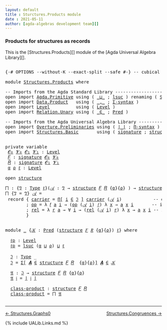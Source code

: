 ```yaml
---
layout: default
title : Sturctures.Products module
date : 2021-05-11
author: [agda-algebras development team][]
---
```


### <a id="products-for-structures-as-records">Products for structures as records</a>

This is the [Structures.Products][] module of the [Agda Universal Algebra Library][].

<pre class="Agda">

<a id="310" class="Symbol">{-#</a> <a id="314" class="Keyword">OPTIONS</a> <a id="322" class="Pragma">--without-K</a> <a id="334" class="Pragma">--exact-split</a> <a id="348" class="Pragma">--safe</a> <a id="355" class="Symbol">#-}</a> <a id="359" class="Comment">-- cubical #-}</a>

<a id="375" class="Keyword">module</a> <a id="382" href="Structures.Products.html" class="Module">Structures.Products</a> <a id="402" class="Keyword">where</a>

<a id="409" class="Comment">-- Imports from the Agda Standard Library ----------------------------------</a>
<a id="486" class="Keyword">open</a> <a id="491" class="Keyword">import</a> <a id="498" href="Agda.Primitive.html" class="Module">Agda.Primitive</a> <a id="513" class="Keyword">using</a> <a id="519" class="Symbol">(</a> <a id="521" href="Agda.Primitive.html#810" class="Primitive Operator">_⊔_</a> <a id="525" class="Symbol">;</a> <a id="527" href="Agda.Primitive.html#780" class="Primitive">lsuc</a> <a id="532" class="Symbol">)</a> <a id="534" class="Keyword">renaming</a> <a id="543" class="Symbol">(</a> <a id="545" href="Agda.Primitive.html#326" class="Primitive">Set</a> <a id="549" class="Symbol">to</a> <a id="552" class="Primitive">Type</a> <a id="557" class="Symbol">)</a>
<a id="559" class="Keyword">open</a> <a id="564" class="Keyword">import</a> <a id="571" href="Data.Product.html" class="Module">Data.Product</a>   <a id="586" class="Keyword">using</a> <a id="592" class="Symbol">(</a> <a id="594" href="Agda.Builtin.Sigma.html#236" class="InductiveConstructor Operator">_,_</a> <a id="598" class="Symbol">;</a> <a id="600" href="Data.Product.html#916" class="Function">Σ-syntax</a> <a id="609" class="Symbol">)</a>
<a id="611" class="Keyword">open</a> <a id="616" class="Keyword">import</a> <a id="623" href="Level.html" class="Module">Level</a>          <a id="638" class="Keyword">using</a> <a id="644" class="Symbol">(</a> <a id="646" href="Agda.Primitive.html#597" class="Postulate">Level</a> <a id="652" class="Symbol">)</a>
<a id="654" class="Keyword">open</a> <a id="659" class="Keyword">import</a> <a id="666" href="Relation.Unary.html" class="Module">Relation.Unary</a> <a id="681" class="Keyword">using</a> <a id="687" class="Symbol">(</a> <a id="689" href="Relation.Unary.html#1523" class="Function Operator">_∈_</a> <a id="693" class="Symbol">;</a> <a id="695" href="Relation.Unary.html#1101" class="Function">Pred</a> <a id="700" class="Symbol">)</a>

<a id="703" class="Comment">-- Imports from the Agda Universal Algebra Library -------------------------</a>
<a id="780" class="Keyword">open</a> <a id="785" class="Keyword">import</a> <a id="792" href="Overture.Preliminaries.html" class="Module">Overture.Preliminaries</a> <a id="815" class="Keyword">using</a> <a id="821" class="Symbol">(</a> <a id="823" href="Overture.Preliminaries.html#4227" class="Function Operator">∣_∣</a> <a id="827" class="Symbol">;</a> <a id="829" href="Overture.Preliminaries.html#5836" class="Function">Π-syntax</a> <a id="838" class="Symbol">)</a>
<a id="840" class="Keyword">open</a> <a id="845" class="Keyword">import</a> <a id="852" href="Structures.Basic.html" class="Module">Structures.Basic</a>       <a id="875" class="Keyword">using</a> <a id="881" class="Symbol">(</a> <a id="883" href="Structures.Basic.html#1232" class="Record">signature</a> <a id="893" class="Symbol">;</a> <a id="895" href="Structures.Basic.html#1566" class="Record">structure</a> <a id="905" class="Symbol">)</a>


<a id="909" class="Keyword">private</a> <a id="917" class="Keyword">variable</a>
 <a id="927" href="Structures.Products.html#927" class="Generalizable">𝓞₀</a> <a id="930" href="Structures.Products.html#930" class="Generalizable">𝓥₀</a> <a id="933" href="Structures.Products.html#933" class="Generalizable">𝓞₁</a> <a id="936" href="Structures.Products.html#936" class="Generalizable">𝓥₁</a> <a id="939" class="Symbol">:</a> <a id="941" href="Agda.Primitive.html#597" class="Postulate">Level</a>
 <a id="948" href="Structures.Products.html#948" class="Generalizable">𝐹</a> <a id="950" class="Symbol">:</a> <a id="952" href="Structures.Basic.html#1232" class="Record">signature</a> <a id="962" href="Structures.Products.html#927" class="Generalizable">𝓞₀</a> <a id="965" href="Structures.Products.html#930" class="Generalizable">𝓥₀</a>
 <a id="969" href="Structures.Products.html#969" class="Generalizable">𝑅</a> <a id="971" class="Symbol">:</a> <a id="973" href="Structures.Basic.html#1232" class="Record">signature</a> <a id="983" href="Structures.Products.html#933" class="Generalizable">𝓞₁</a> <a id="986" href="Structures.Products.html#936" class="Generalizable">𝓥₁</a>
 <a id="990" href="Structures.Products.html#990" class="Generalizable">α</a> <a id="992" href="Structures.Products.html#992" class="Generalizable">ρ</a> <a id="994" href="Structures.Products.html#994" class="Generalizable">ℓ</a> <a id="996" class="Symbol">:</a> <a id="998" href="Agda.Primitive.html#597" class="Postulate">Level</a>

<a id="1005" class="Keyword">open</a> <a id="1010" href="Structures.Basic.html#1566" class="Module">structure</a>

<a id="⨅"></a><a id="1021" href="Structures.Products.html#1021" class="Function">⨅</a> <a id="1023" class="Symbol">:</a> <a id="1025" class="Symbol">{</a><a id="1026" href="Structures.Products.html#1026" class="Bound">ℑ</a> <a id="1028" class="Symbol">:</a> <a id="1030" href="Structures.Products.html#552" class="Primitive">Type</a> <a id="1035" href="Structures.Products.html#994" class="Generalizable">ℓ</a><a id="1036" class="Symbol">}(</a><a id="1038" href="Structures.Products.html#1038" class="Bound">𝒜</a> <a id="1040" class="Symbol">:</a> <a id="1042" href="Structures.Products.html#1026" class="Bound">ℑ</a> <a id="1044" class="Symbol">→</a> <a id="1046" href="Structures.Basic.html#1566" class="Record">structure</a> <a id="1056" href="Structures.Products.html#948" class="Generalizable">𝐹</a> <a id="1058" href="Structures.Products.html#969" class="Generalizable">𝑅</a> <a id="1060" class="Symbol">{</a><a id="1061" href="Structures.Products.html#990" class="Generalizable">α</a><a id="1062" class="Symbol">}{</a><a id="1064" href="Structures.Products.html#992" class="Generalizable">ρ</a><a id="1065" class="Symbol">}</a> <a id="1067" class="Symbol">)</a> <a id="1069" class="Symbol">→</a> <a id="1071" href="Structures.Basic.html#1566" class="Record">structure</a> <a id="1081" href="Structures.Products.html#948" class="Generalizable">𝐹</a> <a id="1083" href="Structures.Products.html#969" class="Generalizable">𝑅</a>
<a id="1085" href="Structures.Products.html#1021" class="Function">⨅</a> <a id="1087" class="Symbol">{</a><a id="1088" class="Argument">ℑ</a> <a id="1090" class="Symbol">=</a> <a id="1092" href="Structures.Products.html#1092" class="Bound">ℑ</a><a id="1093" class="Symbol">}</a> <a id="1095" href="Structures.Products.html#1095" class="Bound">𝒜</a> <a id="1097" class="Symbol">=</a>
 <a id="1100" class="Keyword">record</a> <a id="1107" class="Symbol">{</a> <a id="1109" href="Structures.Basic.html#1718" class="Field">carrier</a> <a id="1117" class="Symbol">=</a> <a id="1119" href="Overture.Preliminaries.html#5836" class="Function">Π[</a> <a id="1122" href="Structures.Products.html#1122" class="Bound">i</a> <a id="1124" href="Overture.Preliminaries.html#5836" class="Function">∈</a> <a id="1126" href="Structures.Products.html#1092" class="Bound">ℑ</a> <a id="1128" href="Overture.Preliminaries.html#5836" class="Function">]</a> <a id="1130" href="Structures.Basic.html#1718" class="Field">carrier</a> <a id="1138" class="Symbol">(</a><a id="1139" href="Structures.Products.html#1095" class="Bound">𝒜</a> <a id="1141" href="Structures.Products.html#1122" class="Bound">i</a><a id="1142" class="Symbol">)</a>            <a id="1155" class="Comment">-- domain of the product structure</a>
        <a id="1198" class="Symbol">;</a> <a id="1200" href="Structures.Basic.html#1737" class="Field">op</a> <a id="1203" class="Symbol">=</a> <a id="1205" class="Symbol">λ</a> <a id="1207" href="Structures.Products.html#1207" class="Bound">𝑓</a> <a id="1209" href="Structures.Products.html#1209" class="Bound">a</a> <a id="1211" href="Structures.Products.html#1211" class="Bound">i</a> <a id="1213" class="Symbol">→</a> <a id="1215" class="Symbol">(</a><a id="1216" href="Structures.Basic.html#1737" class="Field">op</a> <a id="1219" class="Symbol">(</a><a id="1220" href="Structures.Products.html#1095" class="Bound">𝒜</a> <a id="1222" href="Structures.Products.html#1211" class="Bound">i</a><a id="1223" class="Symbol">)</a> <a id="1225" href="Structures.Products.html#1207" class="Bound">𝑓</a><a id="1226" class="Symbol">)</a> <a id="1228" class="Symbol">λ</a> <a id="1230" href="Structures.Products.html#1230" class="Bound">x</a> <a id="1232" class="Symbol">→</a> <a id="1234" href="Structures.Products.html#1209" class="Bound">a</a> <a id="1236" href="Structures.Products.html#1230" class="Bound">x</a> <a id="1238" href="Structures.Products.html#1211" class="Bound">i</a>       <a id="1246" class="Comment">-- interpretation of  operations</a>
        <a id="1287" class="Symbol">;</a> <a id="1289" href="Structures.Basic.html#1821" class="Field">rel</a> <a id="1293" class="Symbol">=</a> <a id="1295" class="Symbol">λ</a> <a id="1297" href="Structures.Products.html#1297" class="Bound">r</a> <a id="1299" href="Structures.Products.html#1299" class="Bound">a</a> <a id="1301" class="Symbol">→</a> <a id="1303" class="Symbol">∀</a> <a id="1305" href="Structures.Products.html#1305" class="Bound">i</a> <a id="1307" class="Symbol">→</a> <a id="1309" class="Symbol">(</a><a id="1310" href="Structures.Basic.html#1821" class="Field">rel</a> <a id="1314" class="Symbol">(</a><a id="1315" href="Structures.Products.html#1095" class="Bound">𝒜</a> <a id="1317" href="Structures.Products.html#1305" class="Bound">i</a><a id="1318" class="Symbol">)</a> <a id="1320" href="Structures.Products.html#1297" class="Bound">r</a><a id="1321" class="Symbol">)</a> <a id="1323" class="Symbol">λ</a> <a id="1325" href="Structures.Products.html#1325" class="Bound">x</a> <a id="1327" class="Symbol">→</a> <a id="1329" href="Structures.Products.html#1299" class="Bound">a</a> <a id="1331" href="Structures.Products.html#1325" class="Bound">x</a> <a id="1333" href="Structures.Products.html#1305" class="Bound">i</a> <a id="1335" class="Comment">-- interpretation of relations</a>
        <a id="1374" class="Symbol">}</a>


<a id="1378" class="Keyword">module</a> <a id="1385" href="Structures.Products.html#1385" class="Module">_</a> <a id="1387" class="Symbol">{</a><a id="1388" href="Structures.Products.html#1388" class="Bound">𝒦</a> <a id="1390" class="Symbol">:</a> <a id="1392" href="Relation.Unary.html#1101" class="Function">Pred</a> <a id="1397" class="Symbol">(</a><a id="1398" href="Structures.Basic.html#1566" class="Record">structure</a> <a id="1408" href="Structures.Products.html#948" class="Generalizable">𝐹</a> <a id="1410" href="Structures.Products.html#969" class="Generalizable">𝑅</a> <a id="1412" class="Symbol">{</a><a id="1413" href="Structures.Products.html#990" class="Generalizable">α</a><a id="1414" class="Symbol">}{</a><a id="1416" href="Structures.Products.html#992" class="Generalizable">ρ</a><a id="1417" class="Symbol">})</a> <a id="1420" href="Structures.Products.html#994" class="Generalizable">ℓ</a><a id="1421" class="Symbol">}</a> <a id="1423" class="Keyword">where</a>

  <a id="1432" href="Structures.Products.html#1432" class="Function">ℓp</a> <a id="1435" class="Symbol">:</a> <a id="1437" href="Agda.Primitive.html#597" class="Postulate">Level</a>
  <a id="1445" href="Structures.Products.html#1432" class="Function">ℓp</a> <a id="1448" class="Symbol">=</a> <a id="1450" href="Agda.Primitive.html#780" class="Primitive">lsuc</a> <a id="1455" class="Symbol">(</a><a id="1456" href="Structures.Products.html#1413" class="Bound">α</a> <a id="1458" href="Agda.Primitive.html#810" class="Primitive Operator">⊔</a> <a id="1460" href="Structures.Products.html#1416" class="Bound">ρ</a><a id="1461" class="Symbol">)</a> <a id="1463" href="Agda.Primitive.html#810" class="Primitive Operator">⊔</a> <a id="1465" href="Structures.Products.html#1420" class="Bound">ℓ</a>

  <a id="1470" href="Structures.Products.html#1470" class="Function">ℑ</a> <a id="1472" class="Symbol">:</a> <a id="1474" href="Structures.Products.html#552" class="Primitive">Type</a> <a id="1479" class="Symbol">_</a>
  <a id="1483" href="Structures.Products.html#1470" class="Function">ℑ</a> <a id="1485" class="Symbol">=</a> <a id="1487" href="Data.Product.html#916" class="Function">Σ[</a> <a id="1490" href="Structures.Products.html#1490" class="Bound">𝑨</a> <a id="1492" href="Data.Product.html#916" class="Function">∈</a> <a id="1494" href="Structures.Basic.html#1566" class="Record">structure</a> <a id="1504" href="Structures.Products.html#1408" class="Bound">𝐹</a> <a id="1506" href="Structures.Products.html#1410" class="Bound">𝑅</a>  <a id="1509" class="Symbol">{</a><a id="1510" href="Structures.Products.html#1413" class="Bound">α</a><a id="1511" class="Symbol">}{</a><a id="1513" href="Structures.Products.html#1416" class="Bound">ρ</a><a id="1514" class="Symbol">}</a><a id="1515" href="Data.Product.html#916" class="Function">]</a> <a id="1517" href="Structures.Products.html#1490" class="Bound">𝑨</a> <a id="1519" href="Relation.Unary.html#1523" class="Function Operator">∈</a> <a id="1521" href="Structures.Products.html#1388" class="Bound">𝒦</a>

  <a id="1526" href="Structures.Products.html#1526" class="Function">𝔄</a> <a id="1528" class="Symbol">:</a> <a id="1530" href="Structures.Products.html#1470" class="Function">ℑ</a> <a id="1532" class="Symbol">→</a> <a id="1534" href="Structures.Basic.html#1566" class="Record">structure</a> <a id="1544" href="Structures.Products.html#1408" class="Bound">𝐹</a> <a id="1546" href="Structures.Products.html#1410" class="Bound">𝑅</a> <a id="1548" class="Symbol">{</a><a id="1549" href="Structures.Products.html#1413" class="Bound">α</a><a id="1550" class="Symbol">}{</a><a id="1552" href="Structures.Products.html#1416" class="Bound">ρ</a><a id="1553" class="Symbol">}</a>
  <a id="1557" href="Structures.Products.html#1526" class="Function">𝔄</a> <a id="1559" href="Structures.Products.html#1559" class="Bound">𝔦</a> <a id="1561" class="Symbol">=</a> <a id="1563" href="Overture.Preliminaries.html#4227" class="Function Operator">∣</a> <a id="1565" href="Structures.Products.html#1559" class="Bound">𝔦</a> <a id="1567" href="Overture.Preliminaries.html#4227" class="Function Operator">∣</a>

  <a id="1572" href="Structures.Products.html#1572" class="Function">class-product</a> <a id="1586" class="Symbol">:</a> <a id="1588" href="Structures.Basic.html#1566" class="Record">structure</a> <a id="1598" href="Structures.Products.html#1408" class="Bound">𝐹</a> <a id="1600" href="Structures.Products.html#1410" class="Bound">𝑅</a>
  <a id="1604" href="Structures.Products.html#1572" class="Function">class-product</a> <a id="1618" class="Symbol">=</a> <a id="1620" href="Structures.Products.html#1021" class="Function">⨅</a> <a id="1622" href="Structures.Products.html#1526" class="Function">𝔄</a>

</pre>

--------------------------------

[← Structures.Graphs0](Structures.Graphs0.html)
<span style="float:right;">[Structures.Congruences →](Structures.Congruences.html)</span>

{% include UALib.Links.md %}

[agda-algebras development team]: https://github.com/ualib/agda-algebras#the-agda-algebras-development-team
